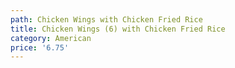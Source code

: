 ```yaml
---
path: Chicken Wings with Chicken Fried Rice
title: Chicken Wings (6) with Chicken Fried Rice
category: American
price: '6.75'
---
```


